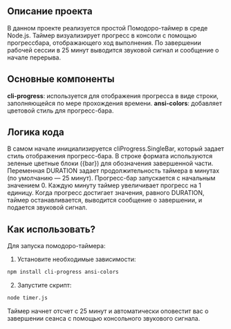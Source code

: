 ## Описание проекта

В данном проекте реализуется простой Помодоро-таймер в среде Node.js. Таймер визуализирует прогресс в консоли с помощью прогрессбара, отображающего ход выполнения. По завершении рабочей сессии в 25 минут выводится звуковой сигнал и сообщение о начале перерыва.

## Основные компоненты

**cli-progress**: используется для отображения прогресса в виде строки, заполняющейся по мере прохождения времени.
**ansi-colors**: добавляет цветовой стиль для прогресс-бара.

## Логика кода

В самом начале инициализируется cliProgress.SingleBar, который задает стиль отображения прогресс-бара. В строке формата используются зеленые цветные блоки ({bar}) для обозначения завершенной части.
Переменная DURATION задает продолжительность таймера в минутах (по умолчанию — 25 минут).
Прогресс-бар запускается с начальным значением 0.
Каждую минуту таймер увеличивает прогресс на 1 единицу.
Когда прогресс достигает значения, равного DURATION, таймер останавливается, выводится сообщение о завершении, и подается звуковой сигнал.

## Как использовать?

Для запуска помодоро-таймера:

1. Установите необходимые зависимости:
```bash
npm install cli-progress ansi-colors
```

2. Запустите скрипт:
```bash
node timer.js
```
Таймер начнет отсчет с 25 минут и автоматически оповестит вас о завершении сеанса с помощью консольного звукового сигнала.
